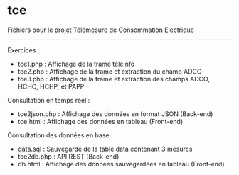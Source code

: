 # tce
Fichiers pour le projet Télémesure de Consommation Electrique
______________________________________________________________

Exercices : 
- tce1.php : Affichage de la trame téléinfo
- tce2.php : Affichage de la trame et extraction du champ ADCO
- tce3.php : Affichage de la trame et extraction des champs ADCO, HCHC, HCHP, et PAPP

Consultation en temps réel : 
- tce2json.php : Affichage des données en format JSON (Back-end)
- tce.html : Affichage des données en tableau (Front-end)

Consultation des données en base :
- data.sql : Sauvegarde de la table data contenant 3 mesures
- tce2db.php : API REST (Back-end)
- db.html : Affichage des données sauvegardées en tableau (Front-end)
